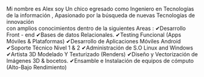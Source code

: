 
Mi nombre es  Alex soy Un chico egresado como Ingeniero en Tecnologías de la información ,
Apasionado por la búsqueda de nuevas  Tecnologías de innovación  
con amplios conocimientos dentro de la siguientes  Areas : 
✔Desarrollo Front - end 
✔Bases de datos Relacionales.
✔Testing  Funcional (Apps Móviles & Plataformas) 
✔Desarrollo de  Aplicaciones Móviles Android
✔Soporte Técnico Nivel 1 & 2
✔Administración de S.O Linux and Windows
✔Artista 3D Modelado Y Texturizado (Renders)
✔Diseño y Vectorización  de Imágenes 3D & bocetos.
✔Ensamble e Instalación de equipos de cómputo (Alto-Bajo Rendimiento)


<!---
chinoalien/chinoalien is a ✨ special ✨ repository because its `README.md` (this file) appears on your GitHub profile.
You can click the Preview link to take a look at your changes.
--->
